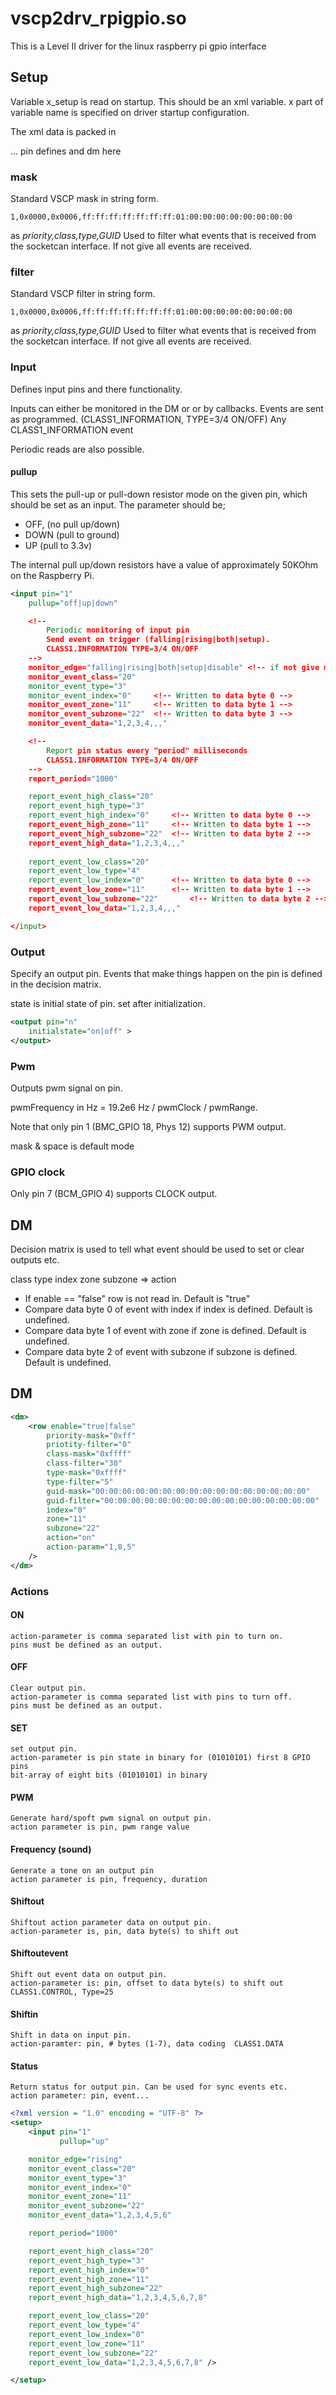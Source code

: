 # vscp2drv_rpigpio.so

This is a Level II driver for the linux raspberry pi gpio interface

## Setup

Variable x_setup is read on startup. This should be an xml variable. x part of variable name
is specified on driver startup configuration.

The xml data is packed in

<?xml version = "1.0" encoding = "UTF-8" ?>
<setup>
... pin defines and dm here
</setup>

### mask
Standard VSCP mask in string form.
```
1,0x0000,0x0006,ff:ff:ff:ff:ff:ff:ff:01:00:00:00:00:00:00:00:00
```	
as *priority,class,type,GUID*
Used to filter what events that is received from 
the socketcan interface. If not give all events 
are received. 

### filter
Standard VSCP filter in string form. 
```
1,0x0000,0x0006,ff:ff:ff:ff:ff:ff:ff:01:00:00:00:00:00:00:00:00
```
as *priority,class,type,GUID*
Used to filter what events that is received from 
the socketcan interface. If not give all events 
are received.

### Input

Defines input pins and there functionality.

Inputs can either be monitored in the DM or or by callbacks. Events are sent as programmed. (CLASS1_INFORMATION, TYPE=3/4 ON/OFF)  Any CLASS1_INFORMATION event

Periodic reads are also possible.

#### pullup

This sets the pull-up or pull-down resistor mode on the given pin, which should be set 
as an input. The parameter should be;

* OFF, (no pull up/down)
* DOWN (pull to ground) 
* UP (pull to 3.3v) 
 
The internal pull up/down resistors have a value of approximately 50KOhm 
on the Raspberry Pi.

```xml
<input pin="1"
	pullup="off|up|down"

	<!-- 
		Periodic monitoring of input pin
		Send event on trigger (falling|rising|both|setup).
		CLASS1.INFORMATION TYPE=3/4 ON/OFF
	-->
	monitor_edge="falling|rising|both|setup|disable" <!-- if not give monitor is ignored (disable) -->
	monitor_event_class="20"
	monitor_event_type="3"
	monitor_event_index="0" 	<!-- Written to data byte 0 -->
	monitor_event_zone="11"		<!-- Written to data byte 1 -->
	monitor_event_subzone="22"	<!-- Written to data byte 3 -->
	monitor_event_data="1,2,3,4,,," 

	<!-- 
		Report pin status every "period" milliseconds
		CLASS1.INFORMATION TYPE=3/4 ON/OFF
	-->
	report_period="1000"

	report_event_high_class="20"
	report_event_high_type="3"
	report_event_high_index="0"		<!-- Written to data byte 0 -->
	report_event_high_zone="11"		<!-- Written to data byte 1 -->
	report_event_high_subzone="22" 	<!-- Written to data byte 2 -->
	report_event_high_data="1,2,3,4,,,"
	
	report_event_low_class="20"
	report_event_low_type="4"
	report_event_low_index="0"		<!-- Written to data byte 0 -->
	report_event_low_zone="11"		<!-- Written to data byte 1 -->
	report_event_low_subzone="22"		<!-- Written to data byte 2 -->
	report_event_low_data="1,2,3,4,,,"

</input>
```

### Output

Specify an output pin. Events that make things 
happen on the pin is defined in the decision matrix.

state is initial state of pin. set after initialization.


```xml
<output pin="n"
	initialstate="on|off" >
</output>		
```

### Pwm

Outputs pwm signal on pin.

pwmFrequency in Hz = 19.2e6 Hz / pwmClock / pwmRange.

Note that only pin 1 (BMC_GPIO 18, Phys 12) supports PWM output.

mask & space is default mode

<pwm pin="n" type="hard|soft" mode="balanced|markspace" range="1024" divisor="n" >
</pwm>

### GPIO clock

Only pin 7 (BCM_GPIO 4) supports CLOCK output.

<gpioclock pin="7" />

## DM

Decision matrix is used to tell what event should be used to set or clear outputs etc.

class type index zone subzone  => action

* If enable == "false" row is not read in. Default is "true"
* Compare data byte 0 of event with index if index is defined. Default is undefined.
* Compare data byte 1 of event with zone if zone is defined. Default is undefined.
* Compare data byte 2 of event with subzone if subzone is defined. Default is undefined.

## DM

```xml
<dm>
	<row enable="true|false"
		priority-mask="0xff"
		priotity-filter="0" 
		class-mask="0xffff"
		class-filter="30" 
		type-mask="0xffff"
		type-filter="5"
		guid-mask="00:00:00:00:00:00:00:00:00:00:00:00:00:00:00:00"
		guid-filter="00:00:00:00:00:00:00:00:00:00:00:00:00:00:00:00"
		index="0"
		zone="11"
		subzone="22"
		action="on"
		action-param="1,8,5"
	/>
</dm>
```

### Actions

#### ON
	action-parameter is comma separated list with pin to turn on. 
	pins must be defined as an output.

#### OFF
	Clear output pin.
	action-parameter is comma separated list with pins to turn off.
	pins must be defined as an output.

#### SET
	set output pin.
    action-parameter is pin state in binary for (01010101) first 8 GPIO pins
	bit-array of eight bits (01010101) in binary

#### PWM
	Generate hard/spoft pwm signal on output pin.
	action parameter is pin, pwm range value

#### Frequency (sound)
	Generate a tone on an output pin
	action parameter is pin, frequency, duration

#### Shiftout
	Shiftout action parameter data on output pin.
    action-parameter is, pin, data byte(s) to shift out
	
#### Shiftoutevent
	Shift out event data on output pin.
    action-parameter is: pin, offset to data byte(s) to shift out  CLASS1.CONTROL, Type=25

#### Shiftin 
	Shift in data on input pin.
	action-paramter: pin, # bytes (1-7), data coding  CLASS1.DATA

#### Status
	Return status for output pin. Can be used for sync events etc.
	action parameter: pin, event...


```xml
<?xml version = "1.0" encoding = "UTF-8" ?>
<setup>
    <input pin="1"
           pullup="up"

    monitor_edge="rising"
    monitor_event_class="20"
    monitor_event_type="3"
    monitor_event_index="0"
    monitor_event_zone="11"
    monitor_event_subzone="22"
    monitor_event_data="1,2,3,4,5,6"

    report_period="1000"

    report_event_high_class="20"
    report_event_high_type="3"
    report_event_high_index="0"
    report_event_high_zone="11"
    report_event_high_subzone="22"
    report_event_high_data="1,2,3,4,5,6,7,8"

    report_event_low_class="20"
    report_event_low_type="4"
    report_event_low_index="0"
    report_event_low_zone="11"
    report_event_low_subzone="22"
    report_event_low_data="1,2,3,4,5,6,7,8" />

</setup>
```


	


